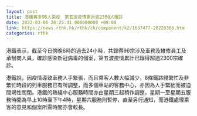 ```yaml
---
layout: post
title: 港鐵再多96人染疫　第五波疫情累計逾2300人確診
date: 2022-03-06 20:25:41.000000000 +08:00
link: https://news.rthk.hk/rthk/ch/component/k2/1637477-20220306.htm
categories: rthk
---
```


港鐵表示，截至今日傍晚6時的過去24小時，共錄得96宗涉及車務及維修員工及承辦商人員，確診感染新冠病毒的個案，第五波疫情累計已錄得超過2300宗確診。

港鐵說，因疫情導致車務人手緊張，而且乘客人數大幅減少，8條鐵路綫繁忙及非繁忙時段的列車服務已有所調整，而多個車站的客務中心，亦因為人手緊絀而被迫間竭性關閉。港鐵的熱綫中心服務時間亦由星期三起稍作調整，星期一至星期五服務時間為早上10時至下午4時，星期六服務則暫停，直至另行通知，而港鐵處理乘客的意見和個案所需時間亦會較長。
